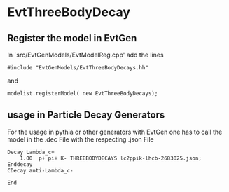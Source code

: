 # EvtThreeBodyDecay

## Register the model in EvtGen

In `src/EvtGenModels/EvtModelReg.cpp' add the lines

```
#include "EvtGenModels/EvtThreeBodyDecays.hh"
```
and 
```
modelist.registerModel( new EvtThreeBodyDecays);
```

## usage in Particle Decay Generators

For the usage in pythia or other generators with EvtGen one has to call the model in the .dec File with the respecting .json File

```
Decay Lambda_c+
    1.00  p+ pi+ K- THREEBODYDECAYS lc2ppik-lhcb-2683025.json;
Enddecay
CDecay anti-Lambda_c-

End

```
